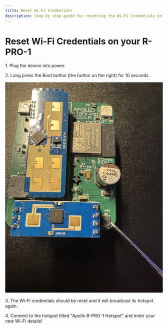 ```yaml
---
title: Reset Wi-Fi Credentials
description: Step by step guide for resetting the Wi-Fi Credentials on your R-PRO-1.
---
```

# Reset Wi-Fi Credentials on your R-PRO-1

1\. Plug the device into power.

2\. Long press the Boot button (the button on the right) for 10 seconds.

![](../../../assets/r-pro-1-boot-button.jpg)

3\. The Wi-Fi credentials should be reset and it will broadcast its hotspot again.

4\. Connect to the hotspot titled "Apollo R-PRO-1 Hotspot" and enter your new Wi-Fi details!